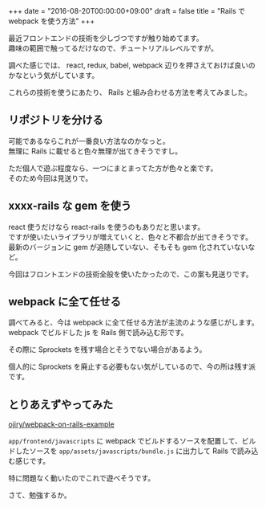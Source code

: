 +++
date = "2016-08-20T00:00:00+09:00"
draft = false
title = "Rails で webpack を使う方法"
+++

最近フロントエンドの技術を少しづつですが触り始めてます。  
趣味の範囲で触ってるだけなので、チュートリアルレベルですが。

調べた感じでは、 react, redux, babel, webpack 辺りを押さえておけば良いのかなという気がしています。

これらの技術を使うにあたり、 Rails と組み合わせる方法を考えてみました。

## リポジトリを分ける

可能であるならこれが一番良い方法なのかなっと。  
無理に Rails に載せると色々無理が出てきそうですし。

ただ個人で遊ぶ程度なら、一つにまとまってた方が色々と楽です。  
そのため今回は見送りで。  

## xxxx-rails な gem を使う

react 使うだけなら react-rails を使うのもありだと思います。  
ですが使いたいライブラリが増えていくと、色々と不都合が出てきそうです。  
最新のバージョンに gem が追随していない、そもそも gem 化されていないなど。

今回はフロントエンドの技術全般を使いたかったので、この案も見送りです。

## webpack に全て任せる

調べてみると、今は webpack に全て任せる方法が主流のような感じがします。  
webpack でビルドした js を Rails 側で読み込む形です。

その際に Sprockets を残す場合とそうでない場合があるよう。

個人的に Sprockets を廃止する必要もない気がしているので、今の所は残す派です。  

## とりあえずやってみた

[ojiry/webpack-on-rails-example](https://github.com/ojiry/webpack-on-rails-example)

`app/frontend/javascripts` に webpack でビルドするソースを配置して、ビルドしたソースを `app/assets/javascripts/bundle.js` に出力して Rails で読み込む感じです。

特に問題なく動いたのでこれで遊べそうです。

さて、勉強するか。
